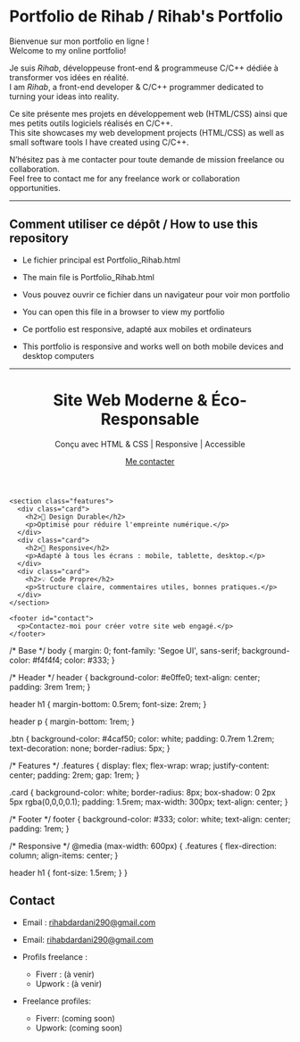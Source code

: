 # Portfolio de Rihab / Rihab's Portfolio

Bienvenue sur mon portfolio en ligne !  
Welcome to my online portfolio!

Je suis *Rihab*, développeuse front-end & programmeuse C/C++ dédiée à transformer vos idées en réalité.  
I am *Rihab*, a front-end developer & C/C++ programmer dedicated to turning your ideas into reality.

Ce site présente mes projets en développement web (HTML/CSS) ainsi que mes petits outils logiciels réalisés en C/C++.  
This site showcases my web development projects (HTML/CSS) as well as small software tools I have created using C/C++.

N’hésitez pas à me contacter pour toute demande de mission freelance ou collaboration.  
Feel free to contact me for any freelance work or collaboration opportunities.

---

## Comment utiliser ce dépôt / How to use this repository

- Le fichier principal est Portfolio_Rihab.html  
- The main file is Portfolio_Rihab.html  

- Vous pouvez ouvrir ce fichier dans un navigateur pour voir mon portfolio  
- You can open this file in a browser to view my portfolio  

- Ce portfolio est responsive, adapté aux mobiles et ordinateurs  
- This portfolio is responsive and works well on both mobile devices and desktop computers  

---

<!DOCTYPE html>
<html lang="fr">
  <head>
    <meta charset="UTF-8" />
    <meta name="viewport" content="width=device-width, initial-scale=1.0" />
    <title>Design Durable</title>
    <link rel="stylesheet" href="style.css" />
  </head>
  <body>
    <header>
      <h1>Site Web Moderne & Éco-Responsable</h1>
      <p>Conçu avec HTML & CSS | Responsive | Accessible</p>
      <a href="#contact" class="btn">Me contacter</a>
    </header>

    <section class="features">
      <div class="card">
        <h2>🌱 Design Durable</h2>
        <p>Optimisé pour réduire l'empreinte numérique.</p>
      </div>
      <div class="card">
        <h2>📱 Responsive</h2>
        <p>Adapté à tous les écrans : mobile, tablette, desktop.</p>
      </div>
      <div class="card">
        <h2>💡 Code Propre</h2>
        <p>Structure claire, commentaires utiles, bonnes pratiques.</p>
      </div>
    </section>

    <footer id="contact">
      <p>Contactez-moi pour créer votre site web engagé.</p>
    </footer>
  </body>
</html>
/* Base */
body {
  margin: 0;
  font-family: 'Segoe UI', sans-serif;
  background-color: #f4f4f4;
  color: #333;
}

/* Header */
header {
  background-color: #e0ffe0;
  text-align: center;
  padding: 3rem 1rem;
}

header h1 {
  margin-bottom: 0.5rem;
  font-size: 2rem;
}

header p {
  margin-bottom: 1rem;
}

.btn {
  background-color: #4caf50;
  color: white;
  padding: 0.7rem 1.2rem;
  text-decoration: none;
  border-radius: 5px;
}

/* Features */
.features {
  display: flex;
  flex-wrap: wrap;
  justify-content: center;
  padding: 2rem;
  gap: 1rem;
}

.card {
  background-color: white;
  border-radius: 8px;
  box-shadow: 0 2px 5px rgba(0,0,0,0.1);
  padding: 1.5rem;
  max-width: 300px;
  text-align: center;
}

/* Footer */
footer {
  background-color: #333;
  color: white;
  text-align: center;
  padding: 1rem;
}

/* Responsive */
@media (max-width: 600px) {
  .features {
    flex-direction: column;
    align-items: center;
  }

  header h1 {
    font-size: 1.5rem;
  }
}

## Contact

- Email : [rihabdardani290@gmail.com](mailto:rihabdardani290@gmail.com)  
- Email: [rihabdardani290@gmail.com](mailto:rihabdardani290@gmail.com)  

- Profils freelance :  
  - Fiverr : (à venir)  
  - Upwork : (à venir)  

- Freelance profiles:  
  - Fiverr: (coming soon)  
  - Upwork: (coming soon)
